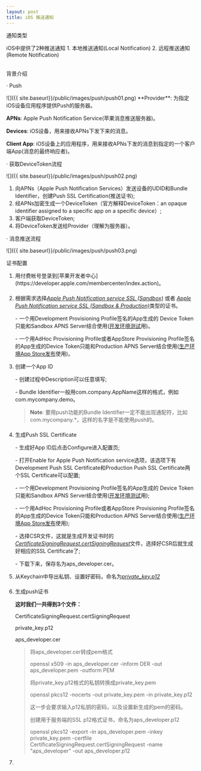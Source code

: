 ```yaml
---
layout: post
title: iOS 推送通知
---
```


<p class="subTitle">通知类型</p>
iOS中提供了2种推送通知
1. 本地推送通知(Local Notification)
2. 远程推送通知(Remote Notification)
<br />
<br />
<p class="subTitle">背景介绍</p>
<p class="listRowTitle">&middot; Push</p>
![]({{ site.baseurl}}/public/images/push/push01.png)
**Provider**: 为指定iOS设备应用程序提供Push的服务器。

**APNs**: Apple Push Notification Service(苹果消息推送服务器)。

**Devices**: iOS设备，用来接收APNs下发下来的消息。

**Client App**: iOS设备上的应用程序，用来接收APNs下发的消息到指定的一个客户端App(消息的最终响应者)。

<p class="listRowTitle">&middot; 获取DeviceToken流程</p>
![]({{ site.baseurl}}/public/images/push/push02.png)
<ol>
    <li>向APNs（Apple Push Notification Services）发送设备的<font class="specialText">UDID</font>和<font class="specialText">Bundle Identifier</font>，创建Push SSL Certification(推送证书);</li>
    <li>经APNs加密生成一个<font class="specialText">DeviceToken</font>（官方解释DeviceToken：an opaque identifier assigned to a specific app on a specific device）;</li>
    <li>客户端获取<font class="specialText">DeviceToken</font>;</li>
    <li>将DeviceToken发送给Provider（理解为服务器）。</li>
</ol>

<p class="listRowTitle">&middot; 消息推送流程</p>
![]({{ site.baseurl}}/public/images/push/push03.png)

<p class="subTitle">证书配置</p>
<ol>
    <li style="margin-bottom: 20px;">用付费帐号登录到[苹果开发者中心](https://developer.apple.com/membercenter/index.action)。</li>
    <li>根据需求选择<i><u>Apple Push Notification service SSL <font class="specialText">(Sandbox)</font></u></i> 或者 <i><u>Apple Push Notification service SSL <font class="specialText">(Sandbox & Production)</font></u></i>类型的证书。
        <p class="indentText">- 一个用Development Provisioning Profile签名的App生成的 Device Token只能和Sandbox APNS Server结合使用(<u>开发环境测试</u>用)。</p>
        <p class="indentText">- 一个用AdHoc Provisioning Profile或者AppStore Provisioning Profile签名的App生成的Device Token只能和Production APNS Server结合使用(<u>生产环境App Store发布</u>使用)。</p>
    </li>
    <li>创建一个App ID
        <p class="indentText">- 创建过程中Description可以任意填写;</p>
        <p class="indentText">- Bundle Identifier一般用com.company.AppName这样的格式，例如com.mycompany.demo。</p>
        <blockquote style="margin-bottom: 20px;">
            <b>Note</b>: 要用push功能的Bundle Identifier一定不能出现通配符，比如com.mycompany.*，这样的名字是不能使用push的。
        </blockquote>
    </li>
    <li>生成Push SSL Certificate
        <p class="indentText">- 生成好App ID后点击Configure进入配置页;</p>
        <p class="indentText">- 打开Enable for Apple Push Notification service选项，该选项下有Development Push SSL Certificate和Production Push SSL Certificate两个SSL Certificate可以配置;</p>
        <p class="indentText">- 一个用Development Provisioning Profile签名的App生成的 Device Token只能和Sandbox APNS Server结合使用(<u>开发环境测试</u>用);</p>
        <p class="indentText">- 一个用AdHoc  Provisioning Profile或者AppStore  Provisioning Profile签名的App生成的Device Token只能和Production APNS Server结合使用(<u>生产环境App Store发布</u>使用);</p>
        <p class="indentText">- 选择CSR文件，这就是生成开发证书时的<i><u>CertificateSigningRequest.certSigningRequest</u></i>文件，选择好CSR后就生成好相应的SSL Certificate了;</p>
        <p class="indentText">- 下载下来，保存名为aps_developer.cer。</p>
    </li>
    <li style="margin-bottom: 20px;">从Keychain中导出私钥、设置好密码，命名为<i><u>private_key.p12</u></i></li>
    <li>生成push证书
        <p class="indentText" style="margin-bottom: 0px;"><b>这时我们一共得到3个文件：</b></p>
        <p class="indentText" style="margin-bottom: 0px;">CertificateSigningRequest.certSigningRequest</p>
        <p class="indentText" style="margin-bottom: 0px;">private_key.p12</p>
        <p class="indentText" style="margin-bottom: 0px;">aps_developer.cer</p>
        <blockquote>
            <p class="specialText" style="margin-bottom: 0px;">将aps_developer.cer转成pem格式</p>
            <p>openssl x509 -in aps_developer.cer -inform DER -out aps_developer.pem -outform PEM</p>
            <p class="specialText" style="margin-bottom: 0px;">将private_key.p12格式的私钥转换成private_key.pem</p>
            <p>openssl pkcs12 -nocerts -out private_key.pem -in private_key.p12</p>
            <p>这一步会要求输入p12私钥的密码，以及设置新生成的pem的密码。</p>
            <p class="specialText" style="margin-bottom: 0px;">创建用于服务端的SSL p12格式证书，命名为aps_developer.p12</p>
            <p>openssl pkcs12 -export -in aps_developer.pem -inkey private_key.pem -certfile CertificateSigningRequest.certSigningRequest -name "aps_developer" -out aps_developer.p12</p>
        </blockquote>
    </li>
    <li>
    </li>
</ol>


